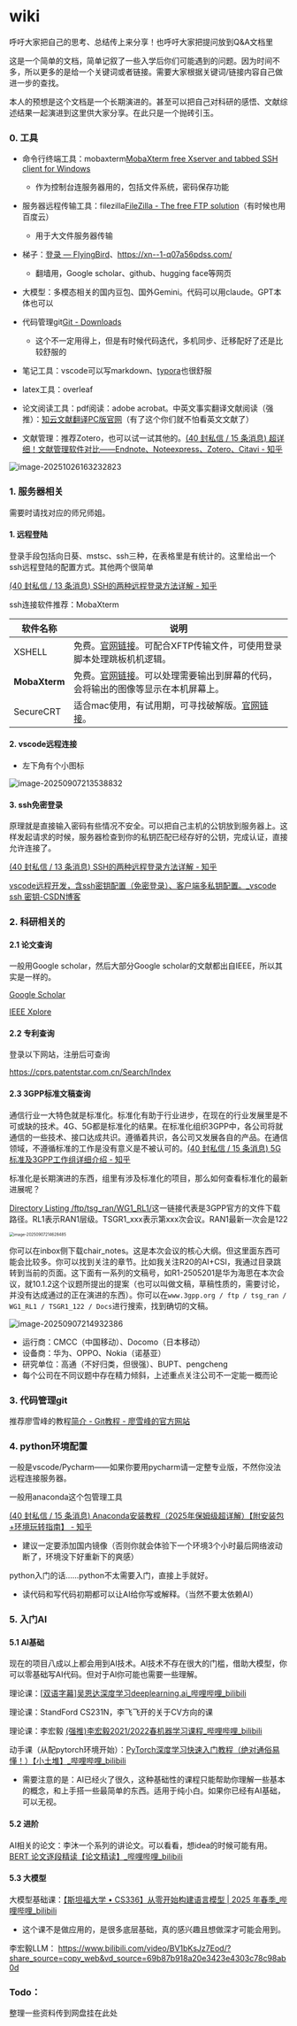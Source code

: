 # wiki

呼吁大家把自己的思考、总结传上来分享！也呼吁大家把提问放到Q&A文档里

这是一个简单的文档，简单记叙了一些入学后你们可能遇到的问题。因为时间不多，所以更多的是给一个关键词或者链接。需要大家根据关键词/链接内容自己做进一步的查找。

本人的预想是这个文档是一个长期演进的。甚至可以把自己对科研的感悟、文献综述结果一起演进到这里供大家分享。在此只是一个抛砖引玉。



### 0. 工具

- 命令行终端工具：mobaxterm[MobaXterm free Xserver and tabbed SSH client for Windows](https://mobaxterm.mobatek.net/)
  + 作为控制台连服务器用的，包括文件系统，密码保存功能


- 服务器远程传输工具：filezilla[FileZilla - The free FTP solution](https://filezilla-project.org/)（有时候也用百度云）
  + 用于大文件服务器传输


- 梯子：[登录 — FlyingBird](https://fbweb01.getxlx.com/auth/login)、https://xn--1-q07a56pdss.com/
  + 翻墙用，Google scholar、github、hugging face等网页


- 大模型：多模态相关的国内豆包、国外Gemini。代码可以用claude。GPT本体也可以

- 代码管理git[Git - Downloads](https://git-scm.com/downloads)
  + 这个不一定用得上，但是有时候代码迭代，多机同步、迁移配好了还是比较舒服的


- 笔记工具：vscode可以写markdown、[typora](https://typoraio.cn/)也很舒服

- latex工具：overleaf

- 论文阅读工具：pdf阅读：adobe acrobat。中英文事实翻译文献阅读（强推）：[知云文献翻译PC版官网](https://www.zhiyunwenxian.cn/)（有了这个你们就不怕看英文文献了）
- 文献管理：推荐Zotero，也可以试一试其他的。[(40 封私信 / 15 条消息) 超详细！文献管理软件对比——Endnote、Noteexpress、Zotero、Citavi - 知乎](https://zhuanlan.zhihu.com/p/348608795)

![image-20251026163232823](./assets/image-20251026163232823.png)

### 1. 服务器相关

需要时请找对应的师兄师姐。

#### 1. 远程登陆

登录手段包括向日葵、mstsc、ssh三种，在表格里是有统计的。这里给出一个ssh远程登陆的配置方式。其他两个很简单

[(40 封私信 / 13 条消息) SSH的两种远程登录方法详解 - 知乎](https://zhuanlan.zhihu.com/p/587777394)

ssh连接软件推荐：MobaXterm

| 软件名称      | 说明                                                         |
| ------------- | ------------------------------------------------------------ |
| XSHELL        | 免费。[官网链接](https://www.xshell.com/zh/)。可配合XFTP传输文件，可使用登录脚本处理跳板机机逻辑。 |
| **MobaXterm** | 免费。[官网链接](https://mobaxterm.mobatek.net/)。可以处理需要输出到屏幕的代码，会将输出的图像等显示在本机屏幕上。 |
| SecureCRT     | 适合mac使用，有试用期，可寻找破解版。[官网链接](https://www.vandyke.com/products/securecrt/)。 |

#### 2. vscode远程连接

+ 左下角有个小图标

![image-20250907213538832](./assets/image-20250907213538832.png)

#### 3. ssh免密登录

原理就是直接输入密码有些情况不安全。可以把自己主机的公钥放到服务器上。这样发起请求的时候，服务器检查到你的私钥匹配已经存好的公钥，完成认证，直接允许连接了。

[(40 封私信 / 13 条消息) SSH的两种远程登录方法详解 - 知乎](https://zhuanlan.zhihu.com/p/587777394)

[vscode远程开发，含ssh密钥配置（免密登录）、客户端多私钥配置。_vscode ssh 密钥-CSDN博客](https://blog.csdn.net/hayreen/article/details/109225507)

### 2. 科研相关的

#### 2.1 论文查询

一般用Google scholar，然后大部分Google scholar的文献都出自IEEE，所以其实是一样的。

[Google Scholar](https://scholar.google.com/)

[IEEE Xplore](https://ieeexplore.ieee.org/Xplore/home.jsp)

#### 2.2 专利查询

登录以下网站，注册后可查询

https://cprs.patentstar.com.cn/Search/Index

#### 2.3 3GPP标准文稿查询

通信行业一大特色就是标准化。标准化有助于行业进步，在现在的行业发展里是不可或缺的技术。4G、5G都是标准化的结果。在标准化组织3GPP中，各公司将就通信的一些技术、接口达成共识。遵循着共识，各公司又发展各自的产品。在通信领域，不遵循标准的工作是没有意义是不被认可的。[(40 封私信 / 15 条消息) 5G标准及3GPP工作组详细介绍 - 知乎](https://zhuanlan.zhihu.com/p/619347100)

标准化是长期演进的东西，组里有涉及标准化的项目，那么如何查看标准化的最新进展呢？

[Directory Listing /ftp/tsg_ran/WG1_RL1/](https://www.3gpp.org/ftp/tsg_ran/WG1_RL1/)这一链接代表是3GPP官方的文件下载路径。RL1表示RAN1层级。TSGR1_xxx表示第xxx次会议。RAN1最新一次会是122

<img src="./assets/image-20250907214628485.png" alt="image-20250907214628485" style="zoom:50%;" />

你可以在inbox侧下载chair_notes。这是本次会议的核心大纲。但这里面东西可能会比较多。你可以找到关注的章节。比如我关注R20的AI+CSI，我通过目录跳转到当前的页面。这下面有一系列的文稿号，如R1-2505201是华为海思在本次会议，就10.1.2这个议题所提出的提案（也可以叫做文稿，草稿性质的，需要讨论，并没有达成通过的正在演进的东西）。你可以在`www.3gpp.org / ftp / tsg_ran / WG1_RL1 / TSGR1_122 / Docs`进行搜索，找到确切的文稿。

<img src="./assets/image-20250907214932386.png" alt="image-20250907214932386"  />

+ 运行商：CMCC（中国移动）、Docomo（日本移动）
+ 设备商：华为、OPPO、Nokia（诺基亚）
+ 研究单位：高通（不好归类，但很强）、BUPT、pengcheng
+ 每个公司在不同议题中存在精力倾斜，上述重点关注公司不一定能一概而论





### 3. 代码管理git

推荐廖雪峰的教程[简介 - Git教程 - 廖雪峰的官方网站](https://liaoxuefeng.com/books/git/introduction/index.html)



### 4. python环境配置

一般是vscode/Pycharm——如果你要用pycharm请一定整专业版，不然你没法远程连接服务器。

一般用anaconda这个包管理工具

[(40 封私信 / 15 条消息) Anaconda安装教程（2025年保姆级超详解）【附安装包+环境玩转指南】 - 知乎](https://zhuanlan.zhihu.com/p/1896552549621936802)

+ 建议一定要添加国内镜像（否则你就会体验下一个环境3个小时最后网络波动断了，环境没下好重新下的爽感）

python入门的话……python不太需要入门，直接上手就好。

+ 读代码和写代码初期都可以让AI给你写或解释。（当然不要太依赖AI）

### 5. 入门AI

#### 5.1 AI基础

现在的项目八成以上都会用到AI技术。AI技术不存在很大的门槛，借助大模型，你可以零基础写AI代码。但对于AI你可能也需要一些理解。

理论课：[[双语字幕\]吴恩达深度学习deeplearning.ai_哔哩哔哩_bilibili](https://www.bilibili.com/video/BV1FT4y1E74V/?spm_id_from=333.337.search-card.all.click&vd_source=df29b8e0b860a286ce34aafeccfd709d)

理论课：StandFord CS231N，李飞飞开的关于CV方向的课

理论课：李宏毅 [(强推)李宏毅2021/2022春机器学习课程_哔哩哔哩_bilibili](https://www.bilibili.com/video/BV1Wv411h7kN/?spm_id_from=333.337.search-card.all.click&vd_source=df29b8e0b860a286ce34aafeccfd709d)

动手课（从配pytorch环境开始）：[PyTorch深度学习快速入门教程（绝对通俗易懂！）【小土堆】_哔哩哔哩_bilibili](https://www.bilibili.com/video/BV1hE411t7RN/?spm_id_from=333.337.search-card.all.click&vd_source=df29b8e0b860a286ce34aafeccfd709d)

+ 需要注意的是：AI已经火了很久，这种基础性的课程只能帮助你理解一些基本的概念，和上手搭一些最简单的东西。适用于纯小白。如果你已经有AI基础，可以无视。

#### 5.2 进阶

AI相关的论文：李沐一个系列的讲论文。可以看看，想idea的时候可能有用。[BERT 论文逐段精读【论文精读】_哔哩哔哩_bilibili](https://www.bilibili.com/video/BV1PL411M7eQ/?spm_id_from=333.337.top_right_bar_window_custom_collection.content.click)

#### 5.3 大模型

大模型基础课：[【斯坦福大学 • CS336】从零开始构建语言模型 | 2025 年春季_哔哩哔哩_bilibili](https://www.bilibili.com/video/BV1pAjUzYEaK/?spm_id_from=333.1007.top_right_bar_window_custom_collection.content.click)

+ 这个课不是做应用的，是很多底层基础，真的感兴趣且想做深才可能会用到。

李宏毅LLM： https://www.bilibili.com/video/BV1bKsJz7Eod/?share_source=copy_web&vd_source=69b87b918a20e3423e4303c78c98ab0d



### Todo：

整理一些资料传到网盘挂在此处

